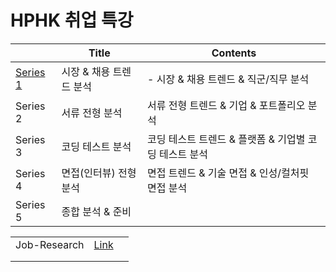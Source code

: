 # HPHK 취업 특강

|                                         | Title                   | Contents                                              |
| --------------------------------------- | ----------------------- | ----------------------------------------------------- |
| [Series 1](./HPHK_취업특강_Series_1.md) | 시장 & 채용 트렌드 분석 | - 시장 & 채용 트렌드 & 직군/직무 분석                 |
| Series 2                                | 서류 전형 분석          | 서류 전형 트렌드 & 기업 & 포트폴리오 분석             |
| Series 3                                | 코딩 테스트 분석        | 코딩 테스트 트렌드 & 플랫폼 & 기업별 코딩 테스트 분석 |
| Series 4                                | 면접(인터뷰) 전형 분석  | 면접 트렌드 & 기술 면접 & 인성/컬처핏 면접 분석       |
| Series 5                                | 종합 분석 & 준비        |                                                       |

|              |                           |      |
| ------------ | ------------------------- | ---- |
| Job-Research | [Link](./Job-Research.md) |      |
|              |                           |      |
|              |                           |      |

